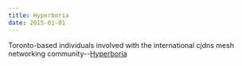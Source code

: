 ```yaml
---
title: Hyperboria
date: 2015-01-01
---
```

Toronto-based individuals involved with the international cjdns mesh networking community--[Hyperboria](https://hyperboria.net/)
